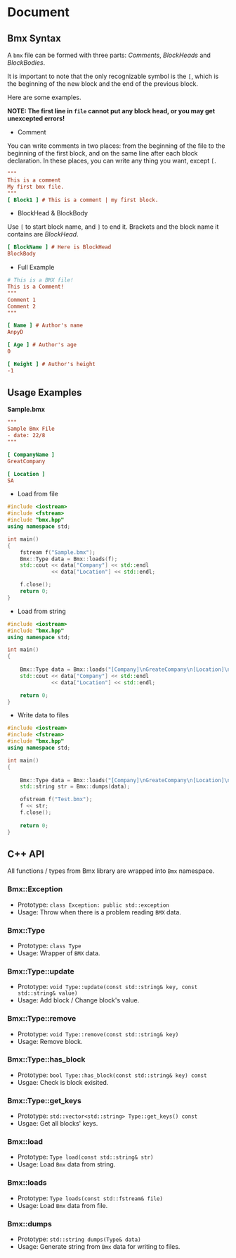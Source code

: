 # Document
## Bmx Syntax
A `bmx` file can be formed with three parts: *Comments*, *BlockHeads* and *BlockBodies*.

It is important to note that the only recognizable symbol is the `[`, which is the beginning of the new block and the end of the previous block.

Here are some examples.

**NOTE: The first line in `file` cannot put any block head, or you may get unexcepted errors!**

- Comment

 You can write comments in two places: from the beginning of the file to the beginning of the first block, and on the same line after each block declaration. In these places, you can write any thing you want, except `[`.

```ini
"""
This is a comment
My first bmx file.
"""
[ Block1 ] # This is a comment | my first block.
```

- BlockHead & BlockBody

Use `[` to start block name, and `]` to end it. Brackets and the block name it contains are *BlockHead*.

```ini
[ BlockName ] # Here is BlockHead
BlockBody
```

- Full Example
```ini
# This is a BMX file!
This is a Comment!
"""
Comment 1
Comment 2
"""

[ Name ] # Author's name
AnpyD

[ Age ] # Author's age
0

[ Height ] # Author's height
-1
```

## Usage Examples
**Sample.bmx**
```ini
"""
Sample Bmx File
- date: 22/8
"""

[ CompanyName ]
GreatCompany

[ Location ]
SA
```

- Load from file
```c++
#include <iostream>
#include <fstream>
#include "bmx.hpp"
using namespace std;

int main()
{
    fstream f("Sample.bmx");
    Bmx::Type data = Bmx::loads(f);
    std::cout << data["Company"] << std::endl
              << data["Location"] << std::endl;

    f.close();
    return 0;
}
```

- Load from string
```c++
#include <iostream>
#include "bmx.hpp"
using namespace std;

int main()
{
    
    Bmx::Type data = Bmx::loads("[Company]\nGreateCompany\n[Location]\nLA");
    std::cout << data["Company"] << std::endl
              << data["Location"] << std::endl;

    return 0;
}
```

- Write data to files
```c++
#include <iostream>
#include <fstream>
#include "bmx.hpp"
using namespace std;

int main()
{
    
    Bmx::Type data = Bmx::loads("[Company]\nGreateCompany\n[Location]\nLA");
    std::string str = Bmx::dumps(data);

    ofstream f("Test.bmx");
    f << str;
    f.close();
    
    return 0;
}
```


## C++ API
All functions / types from Bmx library are wrapped into `Bmx` namespace.

### Bmx::Exception
- Prototype: `class Exception: public std::exception`
- Usage: Throw when there is a problem reading `BMX` data.

### Bmx::Type
- Prototype: `class Type`
- Usage: Wrapper of `BMX` data.

### Bmx::Type::update
- Prototype: `void Type::update(const std::string& key, const std::string& value)`
- Usage: Add block / Change block's value.

### Bmx::Type::remove
- Prototype: `void Type::remove(const std::string& key)`
- Usage: Remove block.

### Bmx::Type::has_block
- Prototype: `bool Type::has_block(const std::string& key) const`
- Usgae: Check is block exisited.

### Bmx::Type::get_keys
- Prototype: `std::vector<std::string> Type::get_keys() const`
- Usgae: Get all blocks' keys.

### Bmx::load
- Prototype: `Type load(const std::string& str)`
- Usage: Load `Bmx` data from string.

### Bmx::loads
- Prototype: `Type loads(const std::fstream& file)`
- Usage: Load `Bmx` data from file.

### Bmx::dumps
- Prototype: `std::string dumps(Type& data)`
- Usage: Generate string from `Bmx` data for writing to files.